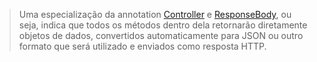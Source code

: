 > Uma especialização da annotation [Controller](obsidian://open?vault=Obsidian&file=anotacoes_ti%2FPrograma%C3%A7%C3%A3o%2FSpring%2FAnnotations%2FController) e [ResponseBody](obsidian://open?vault=Obsidian&file=anotacoes_ti%2FPrograma%C3%A7%C3%A3o%2FSpring%2FAnnotations%2FResponseBody), ou seja, indica que todos os métodos dentro dela retornarão diretamente objetos de dados, convertidos automaticamente para JSON ou outro formato que será utilizado e enviados como resposta HTTP.

